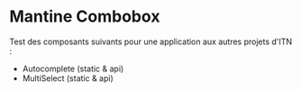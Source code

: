 # Mantine Combobox

Test des composants suivants pour une application aux autres projets d'ITN :

- Autocomplete (static & api)
- MultiSelect (static & api)
